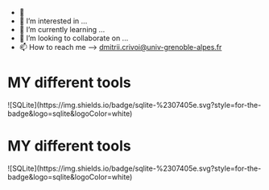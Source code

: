 








- 👋
- 👀 I’m interested in ...
- 🌱 I’m currently learning ...
- 💞️ I’m looking to collaborate on ...
- 📫 How to reach me --> dmitrii.crivoi@univ-grenoble-alpes.fr
<h1> MY different tools </h1>
<p>
![SQLite](https://img.shields.io/badge/sqlite-%2307405e.svg?style=for-the-badge&logo=sqlite&logoColor=white)
</p>  
<H1> MY different tools </H1>
![SQLite](https://img.shields.io/badge/sqlite-%2307405e.svg?style=for-the-badge&logo=sqlite&logoColor=white)



